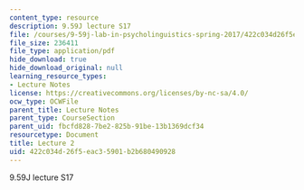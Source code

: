 ```yaml
---
content_type: resource
description: 9.59J lecture S17
file: /courses/9-59j-lab-in-psycholinguistics-spring-2017/422c034d26f5eac35901b2b680490928_MIT9_59jS17_lec2.pdf
file_size: 236411
file_type: application/pdf
hide_download: true
hide_download_original: null
learning_resource_types:
- Lecture Notes
license: https://creativecommons.org/licenses/by-nc-sa/4.0/
ocw_type: OCWFile
parent_title: Lecture Notes
parent_type: CourseSection
parent_uid: fbcfd828-7be2-825b-91be-13b1369dcf34
resourcetype: Document
title: Lecture 2
uid: 422c034d-26f5-eac3-5901-b2b680490928
---
```

9.59J lecture S17